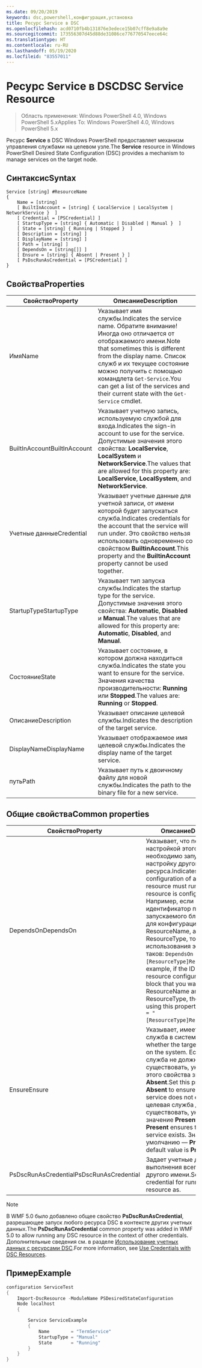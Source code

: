 ```yaml
---
ms.date: 09/20/2019
keywords: dsc,powershell,конфигурация,установка
title: Ресурс Service в DSC
ms.openlocfilehash: acd0710fb4b131876e3edece15b07cff8e9a8a9e
ms.sourcegitcommit: 173556307d45d88de31086ce776770547eece64c
ms.translationtype: HT
ms.contentlocale: ru-RU
ms.lasthandoff: 05/19/2020
ms.locfileid: "83557011"
---
```

# <a name="dsc-service-resource"></a><span data-ttu-id="ac33f-103">Ресурс Service в DSC</span><span class="sxs-lookup"><span data-stu-id="ac33f-103">DSC Service Resource</span></span>

> <span data-ttu-id="ac33f-104">Область применения: Windows PowerShell 4.0, Windows PowerShell 5.x</span><span class="sxs-lookup"><span data-stu-id="ac33f-104">Applies To: Windows PowerShell 4.0, Windows PowerShell 5.x</span></span>

<span data-ttu-id="ac33f-105">Ресурс **Service** в DSC Windows PowerShell предоставляет механизм управления службами на целевом узле.</span><span class="sxs-lookup"><span data-stu-id="ac33f-105">The **Service** resource in Windows PowerShell Desired State Configuration (DSC) provides a mechanism to manage services on the target node.</span></span>

## <a name="syntax"></a><span data-ttu-id="ac33f-106">Синтаксис</span><span class="sxs-lookup"><span data-stu-id="ac33f-106">Syntax</span></span>

```Syntax
Service [string] #ResourceName
{
    Name = [string]
    [ BuiltInAccount = [string] { LocalService | LocalSystem | NetworkService }  ]
    [ Credential = [PSCredential] ]
    [ StartupType = [string] { Automatic | Disabled | Manual }  ]
    [ State = [string] { Running | Stopped }  ]
    [ Description = [string] ]
    [ DisplayName = [string] ]
    [ Path = [string] ]
    [ DependsOn = [string[]] ]
    [ Ensure = [string] { Absent | Present } ]
    [ PsDscRunAsCredential = [PSCredential] ]
}
```

## <a name="properties"></a><span data-ttu-id="ac33f-107">Свойства</span><span class="sxs-lookup"><span data-stu-id="ac33f-107">Properties</span></span>

|<span data-ttu-id="ac33f-108">Свойство</span><span class="sxs-lookup"><span data-stu-id="ac33f-108">Property</span></span> |<span data-ttu-id="ac33f-109">Описание</span><span class="sxs-lookup"><span data-stu-id="ac33f-109">Description</span></span> |
|---|---|
|<span data-ttu-id="ac33f-110">Имя</span><span class="sxs-lookup"><span data-stu-id="ac33f-110">Name</span></span> |<span data-ttu-id="ac33f-111">Указывает имя службы.</span><span class="sxs-lookup"><span data-stu-id="ac33f-111">Indicates the service name.</span></span> <span data-ttu-id="ac33f-112">Обратите внимание! Иногда оно отличается от отображаемого имени.</span><span class="sxs-lookup"><span data-stu-id="ac33f-112">Note that sometimes this is different from the display name.</span></span> <span data-ttu-id="ac33f-113">Список служб и их текущее состояние можно получить с помощью командлета `Get-Service`.</span><span class="sxs-lookup"><span data-stu-id="ac33f-113">You can get a list of the services and their current state with the `Get-Service` cmdlet.</span></span> |
|<span data-ttu-id="ac33f-114">BuiltInAccount</span><span class="sxs-lookup"><span data-stu-id="ac33f-114">BuiltInAccount</span></span> |<span data-ttu-id="ac33f-115">Указывает учетную запись, используемую службой для входа.</span><span class="sxs-lookup"><span data-stu-id="ac33f-115">Indicates the sign-in account to use for the service.</span></span> <span data-ttu-id="ac33f-116">Допустимые значения этого свойства: **LocalService**, **LocalSystem** и **NetworkService**.</span><span class="sxs-lookup"><span data-stu-id="ac33f-116">The values that are allowed for this property are: **LocalService**, **LocalSystem**, and **NetworkService**.</span></span> |
|<span data-ttu-id="ac33f-117">Учетные данные</span><span class="sxs-lookup"><span data-stu-id="ac33f-117">Credential</span></span> |<span data-ttu-id="ac33f-118">Указывает учетные данные для учетной записи, от имени которой будет запускаться служба.</span><span class="sxs-lookup"><span data-stu-id="ac33f-118">Indicates credentials for the account that the service will run under.</span></span> <span data-ttu-id="ac33f-119">Это свойство нельзя использовать одновременно со свойством **BuiltinAccount**.</span><span class="sxs-lookup"><span data-stu-id="ac33f-119">This property and the **BuiltinAccount** property cannot be used together.</span></span> |
|<span data-ttu-id="ac33f-120">StartupType</span><span class="sxs-lookup"><span data-stu-id="ac33f-120">StartupType</span></span> |<span data-ttu-id="ac33f-121">Указывает тип запуска службы.</span><span class="sxs-lookup"><span data-stu-id="ac33f-121">Indicates the startup type for the service.</span></span> <span data-ttu-id="ac33f-122">Допустимые значения этого свойства: **Automatic**, **Disabled** и **Manual**.</span><span class="sxs-lookup"><span data-stu-id="ac33f-122">The values that are allowed for this property are: **Automatic**, **Disabled**, and **Manual**.</span></span> |
|<span data-ttu-id="ac33f-123">Состояние</span><span class="sxs-lookup"><span data-stu-id="ac33f-123">State</span></span> |<span data-ttu-id="ac33f-124">Указывает состояние, в котором должна находиться служба.</span><span class="sxs-lookup"><span data-stu-id="ac33f-124">Indicates the state you want to ensure for the service.</span></span> <span data-ttu-id="ac33f-125">Значения качества производительности: **Running** или **Stopped**.</span><span class="sxs-lookup"><span data-stu-id="ac33f-125">The values are: **Running** or **Stopped**.</span></span> |
|<span data-ttu-id="ac33f-126">Описание</span><span class="sxs-lookup"><span data-stu-id="ac33f-126">Description</span></span> |<span data-ttu-id="ac33f-127">Указывает описание целевой службы.</span><span class="sxs-lookup"><span data-stu-id="ac33f-127">Indicates the description of the target service.</span></span> |
|<span data-ttu-id="ac33f-128">DisplayName</span><span class="sxs-lookup"><span data-stu-id="ac33f-128">DisplayName</span></span> |<span data-ttu-id="ac33f-129">Указывает отображаемое имя целевой службы.</span><span class="sxs-lookup"><span data-stu-id="ac33f-129">Indicates the display name of the target service.</span></span> |
|<span data-ttu-id="ac33f-130">путь</span><span class="sxs-lookup"><span data-stu-id="ac33f-130">Path</span></span> |<span data-ttu-id="ac33f-131">Указывает путь к двоичному файлу для новой службы.</span><span class="sxs-lookup"><span data-stu-id="ac33f-131">Indicates the path to the binary file for a new service.</span></span> |

## <a name="common-properties"></a><span data-ttu-id="ac33f-132">Общие свойства</span><span class="sxs-lookup"><span data-stu-id="ac33f-132">Common properties</span></span>

|<span data-ttu-id="ac33f-133">Свойство</span><span class="sxs-lookup"><span data-stu-id="ac33f-133">Property</span></span> |<span data-ttu-id="ac33f-134">Описание</span><span class="sxs-lookup"><span data-stu-id="ac33f-134">Description</span></span> |
|---|---|
|<span data-ttu-id="ac33f-135">DependsOn</span><span class="sxs-lookup"><span data-stu-id="ac33f-135">DependsOn</span></span> |<span data-ttu-id="ac33f-136">Указывает, что перед настройкой этого ресурса необходимо запустить настройку другого ресурса.</span><span class="sxs-lookup"><span data-stu-id="ac33f-136">Indicates that the configuration of another resource must run before this resource is configured.</span></span> <span data-ttu-id="ac33f-137">Например, если идентификатор первого запускаемого блока сценария для конфигурации ресурса — ResourceName, а его тип — ResourceType, то синтаксис использования этого свойства таков: `DependsOn = "[ResourceType]ResourceName"`.</span><span class="sxs-lookup"><span data-stu-id="ac33f-137">For example, if the ID of the resource configuration script block that you want to run first is ResourceName and its type is ResourceType, the syntax for using this property is `DependsOn = "[ResourceType]ResourceName"`.</span></span> |
|<span data-ttu-id="ac33f-138">Ensure</span><span class="sxs-lookup"><span data-stu-id="ac33f-138">Ensure</span></span> |<span data-ttu-id="ac33f-139">Указывает, имеется ли целевая служба в системе.</span><span class="sxs-lookup"><span data-stu-id="ac33f-139">Indicates whether the target service exists on the system.</span></span> <span data-ttu-id="ac33f-140">Если целевая служба не должна существовать, укажите для этого свойства значение **Absent**.</span><span class="sxs-lookup"><span data-stu-id="ac33f-140">Set this property to **Absent** to ensure that the target service does not exist.</span></span> <span data-ttu-id="ac33f-141">Если целевая служба должна существовать, укажите значение **Present**.</span><span class="sxs-lookup"><span data-stu-id="ac33f-141">Setting it to **Present** ensures that target service exists.</span></span> <span data-ttu-id="ac33f-142">Значение по умолчанию — **Present**.</span><span class="sxs-lookup"><span data-stu-id="ac33f-142">The default value is **Present**.</span></span> |
|<span data-ttu-id="ac33f-143">PsDscRunAsCredential</span><span class="sxs-lookup"><span data-stu-id="ac33f-143">PsDscRunAsCredential</span></span> |<span data-ttu-id="ac33f-144">Задает учетные данные для выполнения всего ресурса от другого имени.</span><span class="sxs-lookup"><span data-stu-id="ac33f-144">Sets the credential for running the entire resource as.</span></span> |

> [!NOTE]
> <span data-ttu-id="ac33f-145">В WMF 5.0 было добавлено общее свойство **PsDscRunAsCredential**, разрешающее запуск любого ресурса DSC в контексте других учетных данных.</span><span class="sxs-lookup"><span data-stu-id="ac33f-145">The **PsDscRunAsCredential** common property was added in WMF 5.0 to allow running any DSC resource in the context of other credentials.</span></span> <span data-ttu-id="ac33f-146">Дополнительные сведения см. в разделе [Использование учетных данных с ресурсами DSC](../../../configurations/runasuser.md).</span><span class="sxs-lookup"><span data-stu-id="ac33f-146">For more information, see [Use Credentials with DSC Resources](../../../configurations/runasuser.md).</span></span>

## <a name="example"></a><span data-ttu-id="ac33f-147">Пример</span><span class="sxs-lookup"><span data-stu-id="ac33f-147">Example</span></span>

```powershell
configuration ServiceTest
{
    Import-DscResource -ModuleName PSDesiredStateConfiguration
    Node localhost
    {

        Service ServiceExample
        {
            Name        = "TermService"
            StartupType = "Manual"
            State       = "Running"
        }
    }
}
```
